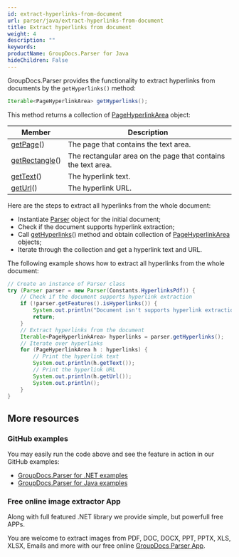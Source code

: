 ```yaml
---
id: extract-hyperlinks-from-document
url: parser/java/extract-hyperlinks-from-document
title: Extract hyperlinks from document
weight: 4
description: ""
keywords: 
productName: GroupDocs.Parser for Java
hideChildren: False
---
```



GroupDocs.Parser provides the functionality to extract hyperlinks from documents by the `getHyperlinks()` method:

```java
Iterable<PageHyperlinkArea> getHyperlinks();
```

This method returns a collection of [PageHyperlinkArea](https://apireference.groupdocs.com/parser/java/com.groupdocs.parser.data/PageHyperlinkArea) object:

| Member                                                       | Description                                                  |
| ------------------------------------------------------------ | ------------------------------------------------------------ |
| [getPage](https://apireference.groupdocs.com/parser/java/com.groupdocs.parser.data/PageArea#getPage())() | The page that contains the text area.                        |
| [getRectangle](https://apireference.groupdocs.com/parser/java/com.groupdocs.parser.data/PageArea#getRectangle())() | The rectangular area on the page that contains the text area. |
| [getText](https://apireference.groupdocs.com/parser/java/com.groupdocs.parser.data/PageHyperlinkArea#getText())() | The hyperlink text.                                          |
| [getUrl](https://apireference.groupdocs.com/parser/java/com.groupdocs.parser.data/PageHyperlinkArea#getUrl())() | The hyperlink URL.                                           |

Here are the steps to extract all hyperlinks from the whole document:

- Instantiate [Parser](https://apireference.groupdocs.com/java/parser/com.groupdocs.parser/Parser) object for the initial document;
- Check if the document supports hyperlink extraction;
- Call [getHyperlinks](https://apireference.groupdocs.com/parser/java/com.groupdocs.parser/Parser#getHyperlinks())() method and obtain collection of [PageHyperlinkArea](https://apireference.groupdocs.com/parser/java/com.groupdocs.parser.data/PageHyperlinkArea) objects;
- Iterate through the collection and get a hyperlink text and URL.

The following example shows how to extract all hyperlinks from the whole document:

```java
// Create an instance of Parser class
try (Parser parser = new Parser(Constants.HyperlinksPdf)) {
    // Check if the document supports hyperlink extraction
    if (!parser.getFeatures().isHyperlinks()) {
        System.out.println("Document isn't supports hyperlink extraction.");
        return;
    }
    // Extract hyperlinks from the document
    Iterable<PageHyperlinkArea> hyperlinks = parser.getHyperlinks();
    // Iterate over hyperlinks
    for (PageHyperlinkArea h : hyperlinks) {
        // Print the hyperlink text
        System.out.println(h.getText());
        // Print the hyperlink URL
        System.out.println(h.getUrl());
        System.out.println();
    }
}
```

## More resources

### GitHub examples

You may easily run the code above and see the feature in action in our GitHub examples:

- [GroupDocs.Parser for .NET examples](https://github.com/groupdocs-parser/GroupDocs.Parser-for-.NET)
- [GroupDocs.Parser for Java examples](https://github.com/groupdocs-parser/GroupDocs.Parser-for-Java)

### Free online image extractor App

Along with full featured .NET library we provide simple, but powerfull free APPs.

You are welcome to extract images from PDF, DOC, DOCX, PPT, PPTX, XLS, XLSX, Emails and more with our free online [GroupDocs Parser App](https://products.groupdocs.app/parser).